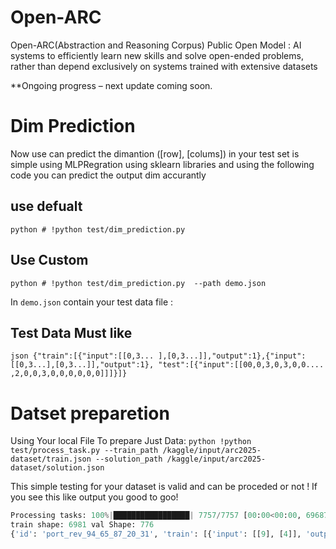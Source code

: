# Open-ARC
Open-ARC(Abstraction and Reasoning Corpus) Public Open  Model : AI systems to efficiently learn new skills and solve open-ended problems, rather than depend exclusively on systems trained with extensive datasets

**Ongoing progress – next update coming soon.

# Dim Prediction 
Now use can predict the dimantion ([row], [colums]) in your test set is simple using MLPRegration using sklearn libraries and using the following code
you can predict the output dim accurantly 

## use defualt 
```python # !python test/dim_prediction.py  ```

## Use Custom
```python # !python test/dim_prediction.py  --path demo.json ```

In `demo.json` contain your test data file :

## Test Data Must like 
```json {"train":[{"input":[[0,3... ],[0,3...]],"output":1},{"input":[[0,3...],[0,3...]],"output":1}, "test":[{"input":[[00,0,3,0,3,0,0.... ,2,0,0,3,0,0,0,0,0,0]]]}]} ```

# Datset preparetion 
Using Your local File To prepare Just Data:
```python !python test/process_task.py --train_path /kaggle/input/arc2025-dataset/train.json --solution_path /kaggle/input/arc2025-dataset/solution.json ```

This simple testing for your dataset is valid and can be proceded or not ! 
If you see this like output you good to goo!
```python 
Processing tasks: 100%|█████████████████| 7757/7757 [00:00<00:00, 696879.56it/s]
train shape: 6981 val Shape: 776
{'id': 'port_rev_94_65_87_20_31', 'train': [{'input': [[9], [4]], 'output': [[4], [9]]}, {'input': [[6], [5]], 'output': [[5], [6]]}, {'input': [[8], [7]], 'output': [[7], [8]]}, {'input': [[2], [0]], 'output': [[0], [2]]}], 'test': [{'input': [[3], [1]]}]} ```

